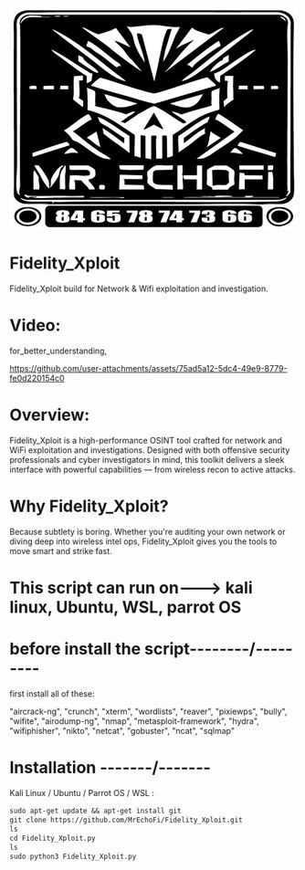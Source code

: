 <div align="center">
    <img src="https://github.com/MrEchoFi/MrEchoFi/raw/4274f537dec313ac7dde4403fe0fae24259beade/Mr.EchoFi-New-Logo-with-ASCII.jpg" alt="gif" width="730" height="auto" />

</div>

# Fidelity_Xploit
Fidelity_Xploit build for Network &amp; Wifi exploitation and investigation. 

# Video:
for_better_understanding,


https://github.com/user-attachments/assets/75ad5a12-5dc4-49e9-8779-fe0d220154c0



# Overview: 
 Fidelity_Xploit is a high-performance OSINT tool crafted for network and WiFi exploitation and investigations. Designed with both offensive security professionals and 
 cyber investigators in mind, this toolkit delivers a sleek interface with powerful capabilities — from wireless recon to active attacks.

# Why Fidelity_Xploit?
Because subtlety is boring. Whether you're auditing your own network or diving deep into wireless intel ops, Fidelity_Xploit gives you the tools to move smart and strike fast.

# This script can run on---> kali linux, Ubuntu, WSL, parrot OS

# before install the script--------\/---------

 first install all of these:
 
"aircrack-ng", "crunch", "xterm", "wordlists", "reaver", "pixiewps", 
        "bully", "wifite", "airodump-ng", "nmap", "metasploit-framework", 
        "hydra", "wifiphisher", "nikto", "netcat", "gobuster", "ncat", "sqlmap"

# Installation -------\/-------

Kali Linux / Ubuntu / Parrot OS / WSL :

    sudo apt-get update && apt-get install git
    git clone https://github.com/MrEchoFi/Fidelity_Xploit.git
    ls
    cd Fidelity_Xploit.py
    ls
    sudo python3 Fidelity_Xploit.py
